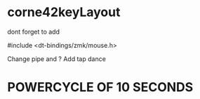 # corne42keyLayout
dont forget to add

#include <dt-bindings/zmk/mouse.h>


Change pipe and ?
Add tap dance 

# POWERCYCLE OF 10 SECONDS
